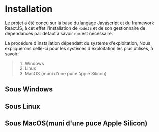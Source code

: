 # Installation

Le projet a été conçu sur la base du langage Javascript et du framework ReactJS, 
à cet effet l'installation de `NodeJS` et de son gestionnaire de dépendances par 
defaut à savoir `npm` est nécessaire.

La procédure d'installation dépendant du système d'exploitation,
Nous expliquerons celle-ci pour les systèmes d'exploitation les plus utilisés, à savoir:
 > 1. Windows
 > 2. Linux
 > 3. MacOS (muni d'une puce Apple Silicon)


## Sous Windows

## Sous Linux

## Sous MacOS(muni d'une puce Apple Silicon)

